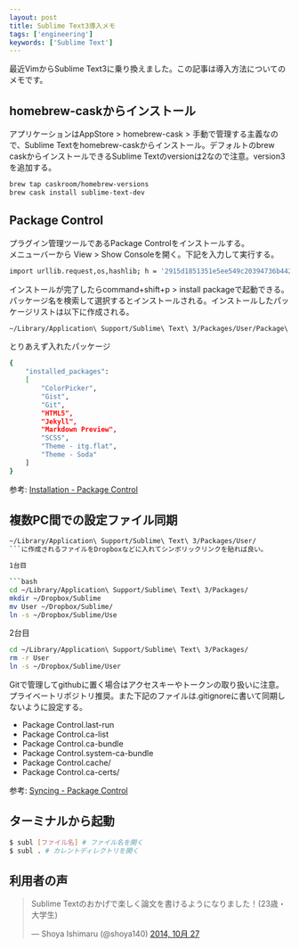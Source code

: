 ```yaml
---
layout: post
title: Sublime Text3導入メモ
tags: ['engineering']
keywords: ['Sublime Text']
---
```


最近VimからSublime Text3に乗り換えました。この記事は導入方法についてのメモです。

## homebrew-caskからインストール

アプリケーションはAppStore > homebrew-cask > 手動で管理する主義なので、Sublime Textをhomebrew-caskからインストール。デフォルトのbrew caskからインストールできるSublime Textのversionは2なので注意。version3を追加する。

```bash
brew tap caskroom/homebrew-versions
brew cask install sublime-text-dev
```

## Package Control

プラグイン管理ツールであるPackage Controlをインストールする。<br/>
メニューバーから View > Show Consoleを開く。下記を入力して実行する。

```bash
import urllib.request,os,hashlib; h = '2915d1851351e5ee549c20394736b442' + '8bc59f460fa1548d1514676163dafc88'; pf = 'Package Control.sublime-package'; ipp = sublime.installed_packages_path(); urllib.request.install_opener( urllib.request.build_opener( urllib.request.ProxyHandler()) ); by = urllib.request.urlopen( 'http://packagecontrol.io/' + pf.replace(' ', '%20')).read(); dh = hashlib.sha256(by).hexdigest(); print('Error validating download (got %s instead of %s), please try manual install' % (dh, h)) if dh != h else open(os.path.join( ipp, pf), 'wb' ).write(by)
```

インストールが完了したらcommand+shift+p > install packageで起動できる。パッケージ名を検索して選択するとインストールされる。インストールしたパッケージリストは以下に作成される。

```bash
~/Library/Application\ Support/Sublime\ Text\ 3/Packages/User/Package\ Control.sublime-settings
```

とりあえず入れたパッケージ

```bash
{
    "installed_packages":
    [
        "ColorPicker",
        "Gist",
        "Git",
        "HTML5",
        "Jekyll",
        "Markdown Preview",
        "SCSS",
        "Theme - itg.flat",
        "Theme - Soda"
    ]
}

```

参考: [Installation - Package Control](https://sublime.wbond.net/installation)

## 複数PC間での設定ファイル同期

```bash
~/Library/Application\ Support/Sublime\ Text\ 3/Packages/User/
```に作成されるファイルをDropboxなどに入れてシンボリックリンクを貼れば良い。

1台目

```bash
cd ~/Library/Application\ Support/Sublime\ Text\ 3/Packages/
mkdir ~/Dropbox/Sublime
mv User ~/Dropbox/Sublime/
ln -s ~/Dropbox/Sublime/Use
```

2台目

```bash
cd ~/Library/Application\ Support/Sublime\ Text\ 3/Packages/
rm -r User
ln -s ~/Dropbox/Sublime/User
```

Gitで管理してgithubに置く場合はアクセスキーやトークンの取り扱いに注意。プライベートリポジトリ推奨。また下記のファイルは.gitignoreに書いて同期しないように設定する。

* Package Control.last-run
* Package Control.ca-list
* Package Control.ca-bundle
* Package Control.system-ca-bundle
* Package Control.cache/
* Package Control.ca-certs/

参考: [Syncing - Package Control](https://sublime.wbond.net/docs/syncing)

## ターミナルから起動

```bash
$ subl [ファイル名] # ファイル名を開く
$ subl . # カレントディレクトリを開く
```

## 利用者の声

<blockquote class="twitter-tweet" lang="ja"><p>Sublime Textのおかげで楽しく論文を書けるようになりました！(23歳・大学生)</p>&mdash; Shoya Ishimaru (@shoya140) <a href="https://twitter.com/shoya140/status/526782092554694658">2014, 10月 27</a></blockquote>
<script async src="//platform.twitter.com/widgets.js" charset="utf-8"></script>
